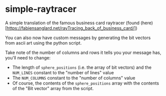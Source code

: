 # simple-raytracer
A simple translation of the famous business card raytracer (found (here)[https://fabiensanglard.net/rayTracing_back_of_business_card/])

You can also now have custom messages by generating the bit vectors from ascii art using the python script.

Take note of the number of columns and rows it tells you your message has, you'll need to change:

  - The length of `sphere_positions` (i.e. the array of bit vectors) and the `NUM_LINES` constant to the "number of lines" value
  - The `NUM_COLUMNS` constant to the "number of columns" value
  - Of course, the contents of the `sphere_positions` array with the contents of the "Bit vector" array from the script.


